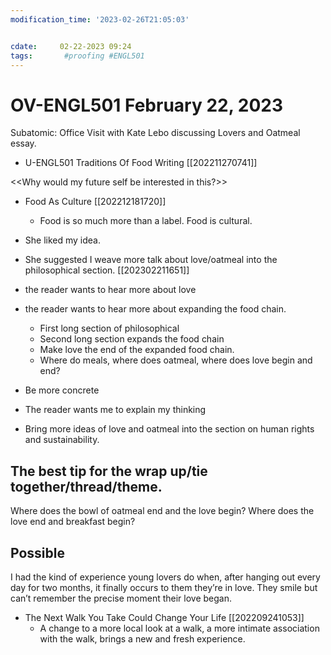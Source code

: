 ```yaml
---
modification_time: '2023-02-26T21:05:03'


cdate:     02-22-2023 09:24 
tags:       #proofing #ENGL501 
---
```

# OV-ENGL501 February 22, 2023  
Subatomic: Office Visit with Kate Lebo discussing Lovers and Oatmeal essay.

- U-ENGL501 Traditions Of Food Writing [[202211270741]]

<<Why would my future self be interested in this?>>

- Food As Culture [[202212181720]]
     - Food is so much more than a label. Food is cultural. 

- She liked my idea.
- She suggested I weave more talk about love/oatmeal into the philosophical section. [[202302211651]]
- the reader wants to hear more about love
- the reader wants to hear more about expanding the food chain. 
    - First long section of philosophical
    - Second long section expands the food chain 
    - Make love the end of the expanded food chain. 
    - Where do meals, where does oatmeal, where does love begin and end?
- Be more concrete 
- The reader wants me to explain my thinking
- Bring more ideas of love and oatmeal into the section on human rights and sustainability. 

## The best tip for the wrap up/tie together/thread/theme.
Where does the bowl of oatmeal end and the love begin? Where does the love end and breakfast begin? 

## Possible
I had the kind of experience young lovers do when, after hanging out every day for two months, it finally occurs to them they’re in love. They smile but can’t remember the precise moment their love began.
- The Next Walk You Take Could Change Your Life [[202209241053]]
     - A change to a more local look at a walk, a more intimate association with the walk, brings a new and fresh experience.

